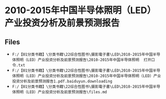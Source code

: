 # 2010-2015年中国半导体照明（LED）产业投资分析及前景预测报告

## Files

- `F:/【01分类书籍】\分类书籍\22综合性图书\摄影電子書\LED\2010-2015年中国半导体照明（LED）产业投资分析及前景预测报告\2010-2015年中国半导体照明  打开口令.txt`
- `F:/【01分类书籍】\分类书籍\22综合性图书\摄影電子書\LED\2010-2015年中国半导体照明（LED）产业投资分析及前景预测报告\2010-2015年中国半导体照明（LED）产业投资分析及前景预测报告1.pdf.baiduyun.downloading`
- `F:/【01分类书籍】\分类书籍\22综合性图书\摄影電子書\LED\2010-2015年中国半导体照明（LED）产业投资分析及前景预测报告\files.md`

